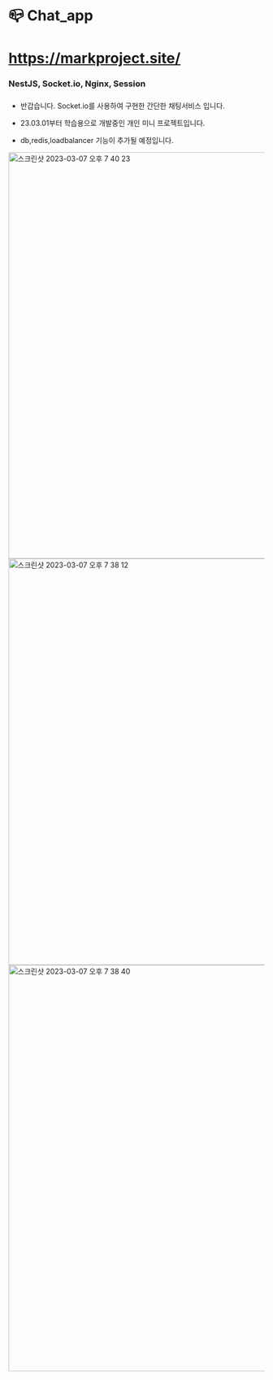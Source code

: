 # 📪 Chat_app
# https://markproject.site/
### NestJS, Socket.io, Nginx, Session <h3>
- 반갑습니다. Socket.io를 사용하여 구현한 간단한 채팅서비스 입니다.
- 23.03.01부터 학습용으로 개발중인 개인 미니 프로젝트입니다.

- db,redis,loadbalancer 기능이 추가될 예정입니다.


<img width="800" alt="스크린샷 2023-03-07 오후 7 40 23" src="https://user-images.githubusercontent.com/70873668/223399022-d84a38e9-a7f7-4c48-bf53-b57deb84fc17.png">

<img width="800" alt="스크린샷 2023-03-07 오후 7 38 12" src="https://user-images.githubusercontent.com/70873668/223398678-d0d998d1-ccd0-4e8a-b489-f47e6984b04b.png">

<img width="800" alt="스크린샷 2023-03-07 오후 7 38 40" src="https://user-images.githubusercontent.com/70873668/223398705-94ac4891-0362-4d7a-ab47-ec0a7a1101b7.png">

